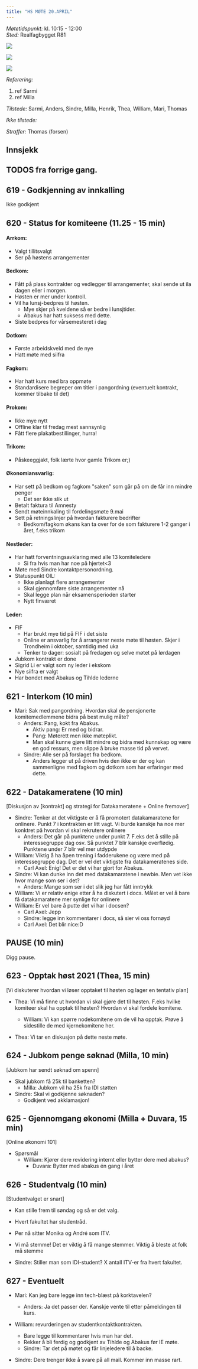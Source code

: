 ```yaml
---
title: "HS MØTE 20.APRIL"
---
```


*Møtetidspunkt:* kl. 10:15 - 12:00  
*Sted:* Realfagbygget R81


![](https://media.giphy.com/media/ebkHmvltNtGAQn0WEq/giphy-downsized.gif)

![](https://media.giphy.com/media/P3TGS85zfzalLJ0T98/giphy-downsized.gif)  

![](https://media.giphy.com/media/bEV420LK7CvpTkyZKo/giphy-downsized.gif)

*Referering:*  
1. ref Sarmi  
2. ref Milla  

*Tilstede:* Sarmi, Anders, Sindre, Milla, Henrik, Thea, William, Mari, Thomas

*Ikke tilstede:*  

*Straffer:* Thomas (forsen)

## Innsjekk  

## TODOS fra forrige gang.   

## 619 - Godkjenning av innkalling  
Ikke godkjent

## 620 - Status for komiteene (11.25 - 15 min)  

#### Arrkom:  
- Valgt tillitsvalgt
- Ser på høstens arrangementer

#### Bedkom:  
- Fått på plass kontrakter og vedlegger til arrangementer, skal sende ut ila dagen eller i morgen.
- Høsten er mer under kontroll.
- Vil ha lunsj-bedpres til høsten. 
    - Mye skjer på kveldene så er bedre i lunsjtider. 
    - Abakus har hatt suksess med dette.
- Siste bedpres for vårsemesteret i dag

#### Dotkom:  
- Første arbeidskveld med de nye
- Hatt møte med siifra

#### Fagkom:  
- Har hatt kurs med bra oppmøte
- Standardisere begreper om titler i pangordning (eventuelt kontrakt, kommer tilbake til det)

#### Prokom:  
- Ikke mye nytt
- Offline klar til fredag mest sannsynlig
- Fått flere plakatbestillinger, hurra!

#### Trikom:  
- Påskeeggjakt, folk lærte hvor gamle Trikom er;)
#### Økonomiansvarlig:  
- Har sett på bedkom og fagkom "saken" som går på om de får inn mindre penger
    - Det ser ikke slik ut
- Betalt faktura til Amnesty
- Sendt møteinnkaling til fordelingsmøte 9.mai
- Sett på retningslinjer på hvordan fakturere bedrifter
    - Bedkom/fagkom økans kan ta over for de som fakturere 1-2 ganger i året, f.eks trikom


#### Nestleder:
- Har hatt forventningsavklaring med alle 13 komiteledere
    - Si fra hvis man har noe på hjertet<3
- Møte med Sindre kontaktpersonordning.
- Statuspunkt OIL:
    - Ikke planlagt flere arrangementer
    - Skal gjennomføre siste arrangementer nå
    - Skal legge plan når eksamensperioden starter
    - Nytt finværet 
#### Leder:  
- FIF
    - Har brukt mye tid på FIF i det siste
    - Online er ansvarlig for å arrangerer neste møte til høsten. Skjer i Trondheim i oktober, samtidig med uka
    - Tenker to dager: sosialt på fredagen og selve møtet på lørdagen
- Jubkom kontrakt er done
- Sigrid Li er valgt som ny leder i ekskom
- Nye siifra er valgt
- Har bondet med Abakus og Tihlde lederne

## 621 - Interkom (10 min)  
- Mari: Sak med pangordning. Hvordan skal de pensjonerte komitemedlemmene bidra på best mulig måte?
    - Anders: Pang, kokt fra Abakus.
        - Aktiv pang: Er med og bidrar.
        - Pang: Møterett men ikke møteplikt.
        - Man skal kunne gjøre litt mindre og bidra med kunnskap og være en god ressurs, men slippe å bruke masse tid på vervet.
    - Sindre: Alle ser på forslaget fra bedkom.
        - Anders legger ut på driven hvis den ikke er der og kan sammenligne med fagkom og dotkom som har erfaringer med dette.
 
## 622 - Datakameratene (10 min)  
[Diskusjon av [kontrakt] og strategi for Datakameratene + Online fremover]  

- Sindre: Tenker at det viktigste er å få promotert datakamaratene for onlinere. Punkt 7 i kontrakten er litt vagt. Vi burde kanskje ha noe mer konktret på hvordan vi skal rekrutere onlinere
    - Anders: Det går på punktene under punkt 7. F.eks det å stille på interessegruppe dag osv. Så punktet 7 blir kanskje overflødig. Punktene under 7 blir vel mer utdypde
- William: Viktig å ha åpen trening i fadderukene og være med på interessegruppe dag. Det er vel det viktigste fra datakameratenes side.
    - Carl Axel: Enig! Det er det vi har gjort for Abakus.
- Sindre: Vi kan dunke inn det med datakamaratene i newbie. Men vet ikke hvor mange som ser i det?
    - Anders: Mange som ser i det slik jeg har fått inntrykk 
- William: Vi er relativ enige etter å ha diskutert i docs. Målet er vel å bare få datakamaratene mer synlige for onlinere
-  William: Er vel bare å putte det vi har i docsen? 
    -  Carl Axel: Jepp
    -  Sindre: legge inn kommentarer i docs, så sier vi oss fornøyd
    -  Carl Axel: Det blir nice:D
## PAUSE (10 min)  
  Digg pause.
## 623 - Opptak høst 2021 (Thea, 15 min)
[Vi diskuterer hvordan vi løser opptaket til høsten og lager en tentativ plan]

- Thea: Vi må finne ut hvordan vi skal gjøre det til høsten. F.eks hvilke komiteer skal ha opptak til høsten? Hvordan vi skal fordele komitene. 
    - William: Vi kan spørre nodekomitene om de vil ha opptak. Prøve å sidestille de med kjernekomitene her. 
   
- Thea: Vi tar en diskusjon på dette neste møte. 

## 624 - Jubkom penge søknad (Milla, 10 min)   
[Jubkom har sendt søknad om spenn]  
  
- Skal jubkom få 25k til banketten?
    - Milla: Jubkom vil ha 25k fra IDI støtten 
- Sindre: Skal vi godkjenne søknaden?
    - Godkjent ved akklamasjon!

## 625 - Gjennomgang økonomi (Milla + Duvara, 15 min)  
[Online økonomi 101]

- Spørsmål
    - William: Kjører dere revidering internt eller bytter dere med abakus?
         - Duvara: Bytter med abakus én gang i året

## 626 - Studentvalg (10 min)
[Studentvalget er snart]
- Kan stille frem til søndag og så er det valg.

- Hvert fakultet har studentråd.  
 
- Per nå sitter Monika og André som ITV.   
    
- Vi må stemme! Det er viktig å få mange stemmer. Viktig å bleste at folk må stemme

- Sindre: Stiller man som IDI-student? X antall ITV-er fra hvert fakultet.


## 627 - Eventuelt  

- Mari: Kan jeg bare legge inn tech-blæst på korktavelen?
    - Anders: Ja det passer der. Kanskje vente til etter påmeldingen til kurs.
- William: revurderingen av studentkontaktkontrakten.
    - Bare legge til kommentarer hvis man har det.
    - Rekker å bli ferdig og godkjent av Tihlde og Abakus før IE møte.
    - Sindre: Tar det på møtet og får linjeledere til å backe. 

- Sindre: Dere trenger ikke å svare på all mail. Kommer inn masse rart.